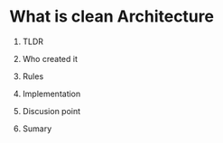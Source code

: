 # What is clean Architecture

1. TLDR

2. Who created it

3. Rules

4. Implementation

5. Discusion point

6. Sumary